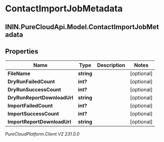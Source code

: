 # ContactImportJobMetadata

## ININ.PureCloudApi.Model.ContactImportJobMetadata

## Properties

|Name | Type | Description | Notes|
|------------ | ------------- | ------------- | -------------|
| **FileName** | **string** |  | [optional] |
| **DryRunFailedCount** | **int?** |  | [optional] |
| **DryRunSuccessCount** | **int?** |  | [optional] |
| **DryRunReportDownloadUrl** | **string** |  | [optional] |
| **ImportFailedCount** | **int?** |  | [optional] |
| **ImportSuccessCount** | **int?** |  | [optional] |
| **ImportReportDownloadUrl** | **string** |  | [optional] |



_PureCloudPlatform.Client.V2 231.0.0_

